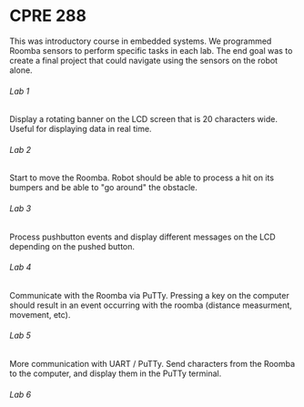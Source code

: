 # CPRE 288
This was introductory course in embedded systems. We programmed Roomba sensors to perform specific tasks in each lab. The end goal was to create a final project that could navigate using the sensors on the robot alone.

###### Lab 1
Display a rotating banner on the LCD screen that is 20 characters wide. Useful for displaying data in real time.

###### Lab 2
Start to move the Roomba. Robot should be able to process a hit on its bumpers and be able to "go around" the obstacle.

###### Lab 3
Process pushbutton events and display different messages on the LCD depending on the pushed button.

###### Lab 4
Communicate with the Roomba via PuTTy. Pressing a key on the computer should result in an event occurring with the roomba (distance measurment, movement, etc).

###### Lab 5
More communication with UART / PuTTy. Send characters from the Roomba to the computer, and display them in the PuTTy terminal.

###### Lab 6

